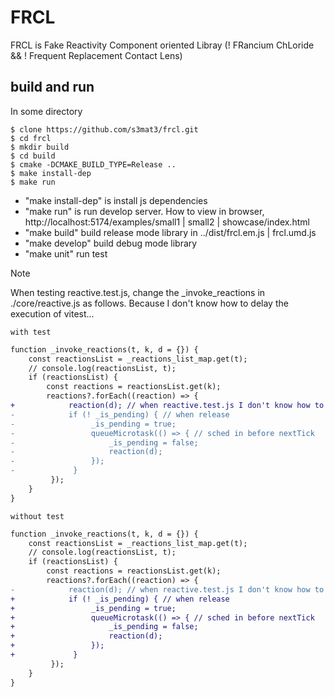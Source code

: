 # FRCL

FRCL is Fake Reactivity Component oriented Libray (! FRancium ChLoride && ! Frequent Replacement Contact Lens)

## build and run

In some directory

```shell-session
$ clone https://github.com/s3mat3/frcl.git
$ cd frcl
$ mkdir build
$ cd build
$ cmake -DCMAKE_BUILD_TYPE=Release ..
$ make install-dep
$ make run
```

* "make install-dep" is install js dependencies
* "make run" is run develop server. How to view in browser, http://localhost:5174/examples/small1 | small2 | showcase/index.html
* "make build" build release mode library in ../dist/frcl.em.js | frcl.umd.js
* "make develop" build debug mode library
* "make unit" run test

> [!NOTE]
> When testing reactive.test.js, change the _invoke_reactions in ./core/reactive.js as follows. Because I don't know how to delay the execution of vitest...

`with test`
```diff
function _invoke_reactions(t, k, d = {}) {
    const reactionsList = _reactions_list_map.get(t);
    // console.log(reactionsList, t);
    if (reactionsList) {
        const reactions = reactionsList.get(k);
        reactions?.forEach((reaction) => {
+            reaction(d); // when reactive.test.js I don't know how to deleay on vitetest
-            if (! _is_pending) { // when release
-                 _is_pending = true;
-                 queueMicrotask(() => { // sched in before nextTick
-                     _is_pending = false;
-                     reaction(d);
-                 });
-             }
         });
    }
}
```

`without test`
```diff
function _invoke_reactions(t, k, d = {}) {
    const reactionsList = _reactions_list_map.get(t);
    // console.log(reactionsList, t);
    if (reactionsList) {
        const reactions = reactionsList.get(k);
        reactions?.forEach((reaction) => {
-            reaction(d); // when reactive.test.js I don't know how to deleay on vitetest
+            if (! _is_pending) { // when release
+                 _is_pending = true;
+                 queueMicrotask(() => { // sched in before nextTick
+                     _is_pending = false;
+                     reaction(d);
+                 });
+             }
         });
    }
}
```
